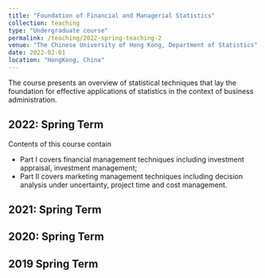 ```yaml
---
title: "Foundation of Financial and Managerial Statistics"
collection: teaching
type: "Undergraduate course"
permalink: /teaching/2022-spring-teaching-2
venue: "The Chinese University of Hong Kong, Department of Statistics"
date: 2022-02-01
location: "HongKong, China"
---
```


The course presents an overview of statistical techniques that lay the foundation for effective applications of statistics in the context of business administration. 


2022: Spring Term
------
Contents of this course contain
  * Part I covers financial management techniques including investment appraisal, investment management;
  * Part II covers marketing management techniques including decision analysis under uncertainty, project time and cost management. 

2021: Spring Term
-----

2020: Spring Term
----

2019 Spring Term
----
